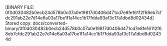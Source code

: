 [BINARY FILE: 0f0d030482b0ecb24d578b0c07a0e19817d0406d471cd7e8fe16112f68eb7cfdc291ab22e7d14e6a03a17be1f1a14cc1b17fdda93af3c17a1dbd8d02434d]
Stored copy: docs/converted-binary/0f0d030482b0ecb24d578b0c07a0e19817d0406d471cd7e8fe16112f68eb7cfdc291ab22e7d14e6a03a17be1f1a14cc1b17fdda93af3c17a1dbd8d02434d
